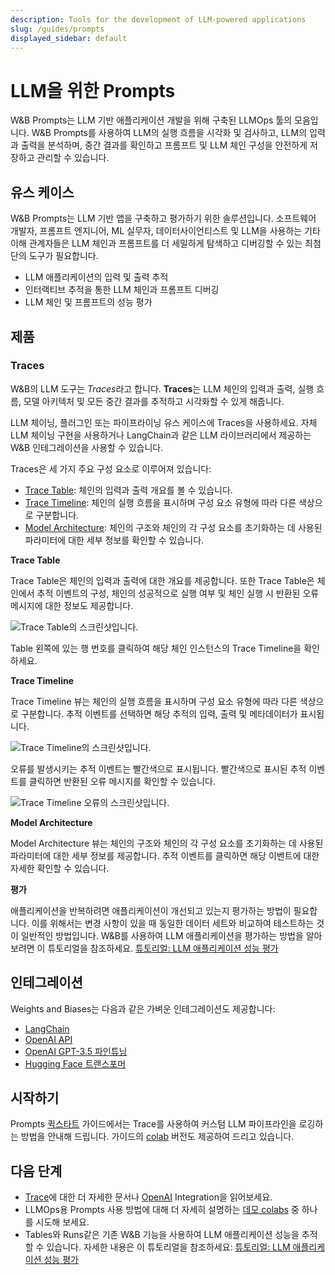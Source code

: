 ```yaml
---
description: Tools for the development of LLM-powered applications
slug: /guides/prompts
displayed_sidebar: default
---
```


# LLM을 위한 Prompts

W&B Prompts는 LLM 기반 애플리케이션 개발을 위해 구축된 LLMOps 툴의 모음입니다. W&B Prompts를 사용하여 LLM의 실행 흐름을 시각화 및 검사하고, LLM의 입력과 출력을 분석하며, 중간 결과를 확인하고 프롬프트 및 LLM 체인 구성을 안전하게 저장하고 관리할 수 있습니다.

## 유스 케이스

W&B Prompts는 LLM 기반 앱을 구축하고 평가하기 위한 솔루션입니다. 소프트웨어 개발자, 프롬프트 엔지니어, ML 실무자, 데이터사이언티스트 및 LLM을 사용하는 기타 이해 관계자들은 LLM 체인과 프롬프트를 더 세밀하게 탐색하고 디버깅할 수 있는 최첨단의 도구가 필요합니다.

- LLM 애플리케이션의 입력 및 출력 추적
- 인터랙티브 추적을 통한 LLM 체인과 프롬프트 디버깅
- LLM 체인 및 프롬프트의 성능 평가

## 제품

### Traces

W&B의 LLM 도구는 *Traces*라고 합니다. **Traces**는 LLM 체인의 입력과 출력, 실행 흐름, 모델 아키텍처 및 모든 중간 결과를 추적하고 시각화할 수 있게 해줍니다.

LLM 체이닝, 플러그인 또는 파이프라이닝 유스 케이스에 Traces을 사용하세요. 자체 LLM 체이닝 구현을 사용하거나 LangChain과 같은 LLM 라이브러리에서 제공하는 W&B 인테그레이션을 사용할 수 있습니다.

Traces은 세 가지 주요 구성 요소로 이루어져 있습니다:

- [Trace Table](https://docs.wandb.ai/guides/prompts#trace-table): 체인의 입력과 출력 개요를 볼 수 있습니다. 
- [Trace Timeline](https://docs.wandb.ai/guides/prompts#trace-timeline): 체인의 실행 흐름을 표시하며 구성 요소 유형에 따라 다른 색상으로 구분합니다.
- [Model Architecture](https://docs.wandb.ai/guides/prompts#model-architecture): 체인의 구조와 체인의 각 구성 요소를 초기화하는 데 사용된 파라미터에 대한 세부 정보를 확인할 수 있습니다.

**Trace Table**

Trace Table은 체인의 입력과 출력에 대한 개요를 제공합니다. 또한 Trace Table은 체인에서 추적 이벤트의 구성, 체인의 성공적으로 실행 여부 및 체인 실행 시 반환된 오류 메시지에 대한 정보도 제공합니다.

![Trace Table의 스크린샷입니다.](/images/prompts/trace_table.png)

Table 왼쪽에 있는 행 번호를 클릭하여 해당 체인 인스턴스의 Trace Timeline을 확인하세요.

**Trace Timeline**

Trace Timeline 뷰는 체인의 실행 흐름을 표시하며 구성 요소 유형에 따라 다른 색상으로 구분합니다. 추적 이벤트를 선택하면 해당 추적의 입력, 출력 및 메타데이터가 표시됩니다.

![Trace Timeline의 스크린샷입니다.](/images/prompts/trace_timeline.png)

오류를 발생시키는 추적 이벤트는 빨간색으로 표시됩니다. 빨간색으로 표시된 추적 이벤트를 클릭하면 반환된 오류 메시지를 확인할 수 있습니다.

![Trace Timeline 오류의 스크린샷입니다.](/images/prompts/trace_timeline_error.png)

**Model Architecture**

Model Architecture 뷰는 체인의 구조와 체인의 각 구성 요소를 초기화하는 데 사용된 파라미터에 대한 세부 정보를 제공합니다. 추적 이벤트를 클릭하면 해당 이벤트에 대한 자세한 확인할 수 있습니다.

**평가** 

애플리케이션을 반복하려면 애플리케이션이 개선되고 있는지 평가하는 방법이 필요합니다. 이를 위해서는 변경 사항이 있을 때 동일한 데이터 세트와 비교하여 테스트하는 것이 일반적인 방법입니다. W&B를 사용하여 LLM 애플리케이션을 평가하는 방법을 알아보려면 이 튜토리얼을 참조하세요.
[튜토리얼: LLM 애플리케이션 성능 평가](https://github.com/wandb/examples/blob/master/colabs/prompts/prompts_evaluation.ipynb)

## 인테그레이션

Weights and Biases는 다음과 같은 가벼운 인테그레이션도 제공합니다:

- [LangChain](https://docs.wandb.ai/guides/integrations/langchain)
- [OpenAI API](https://docs.wandb.ai/guides/integrations/openai-api)
- [OpenAI GPT-3.5 파인튜닝](https://docs.wandb.ai/guides/integrations/openai)
- [Hugging Face 트랜스포머](https://docs.wandb.ai/guides/integrations/huggingface)

## 시작하기

Prompts [퀵스타트](https://docs.wandb.ai/guides/prompts/quickstart) 가이드에서는 Trace를 사용하여 커스텀 LLM 파이프라인을 로깅하는 방법을 안내해 드립니다. 가이드의 [colab](http://wandb.me/prompts-quickstart) 버전도 제공하여 드리고 있습니다.

## 다음 단계

- [Trace](https://colab.research.google.com/github/wandb/weave/blob/master/examples/prompts/trace_debugging/trace_quickstart_langchain.ipynb)에 대한 더 자세한 문서나 [OpenAI](https://docs.wandb.ai/guides/prompts/openai) Integration을 읽어보세요.
- LLMOps용 Prompts 사용 방법에 대해 더 자세히 설명하는 [데모 colabs](https://github.com/wandb/examples/tree/master/colabs/prompts) 중 하나를 시도해 보세요.
- Tables와 Runs같은 기존 W&B 기능을 사용하여 LLM 애플리케이션 성능을 추적할 수 있습니다. 자세한 내용은 이 튜토리얼을 참조하세요:
[튜토리얼: LLM 애플리케이션 성능 평가](https://github.com/wandb/examples/blob/master/colabs/prompts/prompts_evaluation.ipynb)